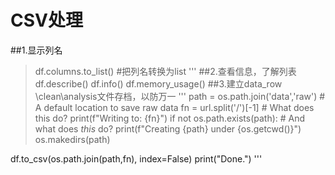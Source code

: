 # CSV处理
##1.显示列名
> df.columns.to_list() #把列名转换为list
'''
##2.查看信息，了解列表
df.describe()
df.info()
df.memory_usage()
##3.建立data_row \clean\analysis文件存档，以防万一
'''
path = os.path.join('data','raw') # A default location to save raw data
fn   = url.split('/')[-1]         # What does this do?
print(f"Writing to: {fn}")
if not os.path.exists(path):      # And what does *this* do?
    print(f"Creating {path} under {os.getcwd()}")
    os.makedirs(path)
    
df.to_csv(os.path.join(path,fn), index=False)
print("Done.")
'''

